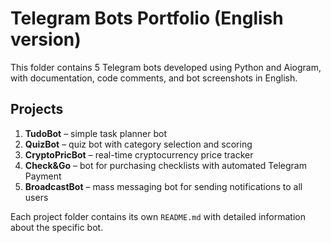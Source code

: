# Telegram Bots Portfolio (English version)

This folder contains 5 Telegram bots developed using Python and Aiogram, with documentation, code comments, and bot screenshots in English.

## Projects

1. **TudoBot** – simple task planner bot  
2. **QuizBot** – quiz bot with category selection and scoring  
3. **CryptoPricBot** – real-time cryptocurrency price tracker  
4. **Check&Go** – bot for purchasing checklists with automated Telegram Payment  
5. **BroadcastBot** – mass messaging bot for sending notifications to all users

Each project folder contains its own `README.md` with detailed information about the specific bot.
